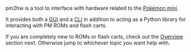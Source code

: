 # <str name=help.topic.welcome.title/>

pm2hw is a tool to interface with hardware related to the [Pokémon mini](https://www.pokemon-mini.net/).

It provides both a [GUI](gui) and a [CLI](reference) in addition to acting as a Python library for interacting with PM ROMs and flash carts.

If you are completely new to ROMs or flash carts, check out the [Overview](basics) section next. Otherwise jump to whichever topic you want help with.
